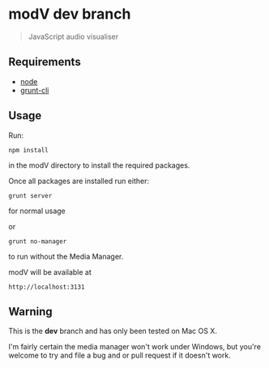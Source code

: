# modV dev branch
> JavaScript audio visualiser



## Requirements
- [node](https://nodejs.org/download/)
- [grunt-cli](https://github.com/gruntjs/grunt-cli)


## Usage
Run:
```
npm install
```
in the modV directory to install the required packages.

Once all packages are installed run either:
```
grunt server
```
for normal usage 

or 
```
grunt no-manager
```
to run without the Media Manager.

modV will be available at 
```
http://localhost:3131
```

## Warning
This is the **dev** branch and has only been tested on Mac OS X.

I'm fairly certain the media manager won't work under Windows, but you're welcome to try and file a bug and or pull request if it doesn't work.
